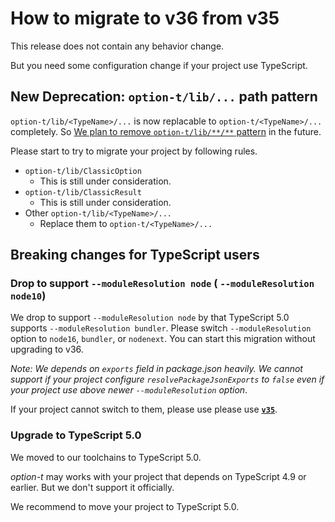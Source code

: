 # How to migrate to v36 from v35

This release does not contain any behavior change.

But you need some configuration change if your project use TypeScript.

## New Deprecation: `option-t/lib/...` path pattern

`option-t/lib/<TypeName>/...` is now replacable to `option-t/<TypeName>/...` completely. So [We plan to remove `option-t/lib/**/**` pattern](https://github.com/option-t/option-t/issues/1666) in the future.

Please start to try to migrate your project by following rules.

- `option-t/lib/ClassicOption`
    - This is still under consideration.
- `option-t/lib/ClassicResult`
    - This is still under consideration.
- Other `option-t/lib/<TypeName>/...`
    - Replace them to `option-t/<TypeName>/...`


## Breaking changes for TypeScript users

### Drop to support `--moduleResolution node` ( `--moduleResolution node10`)

We drop to support `--moduleResolution node` by that TypeScript 5.0 supports `--moduleResolution bundler`.
Please switch `--moduleResolution` option to `node16`, `bundler`, or `nodenext`.
You can start this migration without upgrading to v36.

_Note: We depends on `exports` field in package.json heavily.
We cannot support if your project configure `resolvePackageJsonExports` to `false`
even if your project use above newer  `--moduleResolution` option_.

If your project cannot switch to them, please use please use [**`v35`**](https://github.com/option-t/option-t//tree/v35.0.0).


### Upgrade to TypeScript 5.0

We moved to our toolchains to TypeScript 5.0.

_option-t_ may works with your project that depends on TypeScript 4.9 or earlier. But we don't support it officially.

We recommend to move your project to TypeScript 5.0.
